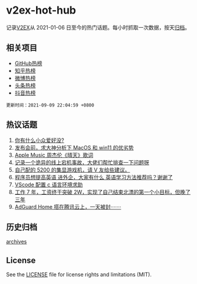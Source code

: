 # v2ex-hot-hub

 记录[V2EX](https://www.v2ex.com/)从 2021-01-06 日至今的热门话题。每小时抓取一次数据，按天[归档](archives)。
 
 ## 相关项目

- [GitHub热榜](https://github.com/lonnyzhang423/github-hot-hub)
- [知乎热榜](https://github.com/lonnyzhang423/zhihu-hot-hub)
- [微博热榜](https://github.com/lonnyzhang423/weibo-hot-hub)
- [头条热榜](https://github.com/lonnyzhang423/toutiao-hot-hub)
- [抖音热榜](https://github.com/lonnyzhang423/douyin-hot-hub)


 `更新时间：2021-09-09 22:04:59 +0800`

## 热议话题

1. [你有什么小众爱好没?](https://www.v2ex.com/t/800848)
1. [发布会前，求大神分析下 MacOS 和 win11 的优劣势](https://www.v2ex.com/t/800773)
1. [Apple Music 周杰伦《晴天》歌词](https://www.v2ex.com/t/800720)
1. [记录一个诡异的线上宕机事故，大佬们帮忙排查一下问题呀](https://www.v2ex.com/t/800791)
1. [自己配的 5200 的集显游戏机，请 V 友给些建议。](https://www.v2ex.com/t/800708)
1. [程序员想提高英语 进外企，大家有什么 英语学习方法推荐吗？谢谢了](https://www.v2ex.com/t/800746)
1. [VScode 配置 c 语言环境求助](https://www.v2ex.com/t/800734)
1. [工作 7 年，工资终于突破 2W，实现了自己结束北漂的第一个小目标，但晚了三年](https://www.v2ex.com/t/800832)
1. [AdGuard Home 搭在腾讯云上，一天被封·······](https://www.v2ex.com/t/800740)

## 历史归档

[archives](archives)

## License

See the [LICENSE](LICENSE) file for license rights and limitations (MIT).

